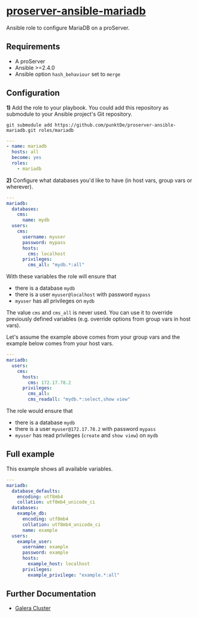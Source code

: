 # [proserver-ansible-mariadb](https://github.com/punktDe/proserver-ansible-mariadb)

Ansible role to configure MariaDB on a proServer.

## Requirements

- A proServer
- Ansible >=2.4.0
- Ansible option `hash_behaviour` set to `merge`

## Configuration

**1)** Add the role to your playbook.
You could add this repository as submodule to your Ansible project's Git repository.

```
git submodule add https://github.com/punktDe/proserver-ansible-mariadb.git roles/mariadb
```

```yaml
---
- name: mariadb
  hosts: all
  become: yes
  roles:
    - mariadb
```

**2)** Configure what databases you'd like to have (in host vars, group vars or wherever).

```yaml
---
mariadb:
  databases:
    cms:
      name: mydb
  users:
    cms:
      username: myuser
      password: mypass
      hosts:
        cms: localhost
      privileges:
        cms_all: "mydb.*:all"
```

With these variables the role will ensure that

- there is a database `mydb`
- there is a user `myuser@localhost` with password `mypass`
- `myuser` has all privileges on `mydb`

The value `cms` and `cms_all` is never used.
You can use it to override previously defined variables
(e.g. override options from group vars in host vars).

Let's assume the example above comes from your group vars and
the example below comes from your host vars.

```yaml
---
mariadb:
  users:
    cms:
      hosts:
        cms: 172.17.78.2
      privileges:
        cms_all:
        cms_readall: "mydb.*:select,show view"
```

The role would ensure that

- there is a database `mydb`
- there is a user `myuser@172.17.78.2` with password `mypass`
- `myuser` has read privileges (`create` and `show view`) on `mydb`

## Full example

This example shows all available variables.

```yaml
---
mariadb:
  database_defaults:
    encoding: utf8mb4
    collation: utf8mb4_unicode_ci
  databases:
    example_db:
      encoding: utf8mb4
      collation: utf8mb4_unicode_ci
      name: example
  users:
    example_user:
      username: example
      password: example
      hosts:
        example_host: localhost
      privileges:
        example_privilege: "example.*:all"
```


## Further Documentation

* [Galera Cluster](./documentation/galera.md)
